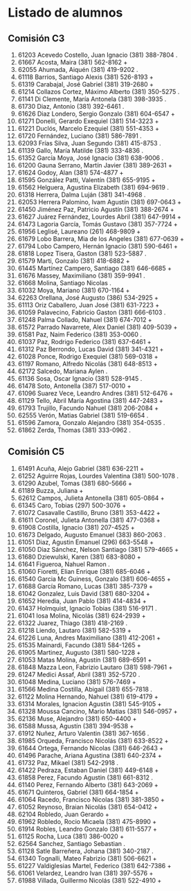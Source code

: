 # Listado de alumnos

## Comisión C3
01. 61203  Acevedo Costello, Juan Ignacio            (381) 388-7804             .
02. 61667  Acosta, Maira                             (381) 562-8162             +
03. 62055  Ahumada, Aiquén                           (381) 419-9202             .
04. 61118  Barrios, Santiago Alexis                  (381) 526-8193             +
05. 61319  Carabajal, José Gabriel                   (381) 319-2680             +
06. 61214  Collazos Cortez, Máximo Alberto           (381) 350-5275             .
07. 61141  Di Clemente, María Antonela               (381) 398-3935             .
08. 61730  Diaz, Antonio                             (381) 392-6461             .
09. 61626  Diaz Londero, Sergio Gonzalo              (381) 604-6547             +
10. 61271  Donelli, Gerardo Exequiel                 (381) 514-3223             +
11. 61221  Duclós, Marcelo Ezequiel                  (381) 551-4353             +
12. 61720  Fernández, Luciano                        (381) 586-7891             .
13. 62093  Frías Silva, Juan Segundo                 (381) 415-8753             .
14. 61139  Gallo, María Matilde                      (381) 333-4836             .
15. 61352  García Moya, José Ignacio                 (381) 638-9006             .
16. 61200  Gauna Serrano, Martín Javier              (381) 389-2631             +
17. 61624  Godoy, Alan                               (381) 574-4877             +
18. 61595  González Patti, Valentín                  (381) 655-9195             +
19. 61562  Helguera, Agustina Elizabeth              (381) 694-9619             .
20. 61318  Herrera, Dalma Luján                      (381) 341-4968             .
21. 62053  Herrera Palomino, Ivam Agustín            (381) 697-0643             +
22. 61450  Jiménez Paz, Patricio Agustín             (381) 388-2674             +
23. 61627  Juárez Fernández, Lourdes Abril           (381) 647-9914             +
24. 61473  Lagoria García, Tomás Gustavo             (381) 357-7724             +
25. 61956  Leglisé, Laureano                         (261) 468-9809             +
26. 61679  Lobo Barrera, Mia de los Angeles          (381) 677-0639             +
27. 61794  Lobo Campero, Hernán Ignacio              (381) 590-6461             +
28. 61818  Lopez Tisera, Gaston                      (381) 523-5887             .
29. 61579  Marti, Gonzalo                            (381) 418-6882             +
30. 61445  Martínez Campero, Santiago                (381) 646-6685             +
31. 61676  Massey, Maximiliano                       (381) 359-9941             .
32. 61668  Molina, Santiago Nicolas                                             .
33. 61032  Moya, Mariano                             (381) 670-1164             +
34. 62263  Orellana, José Augusto                    (386) 534-2925             +
35. 61113  Oriz Caballero, Juan José                 (381) 631-7223             +
36. 61059  Palavecino, Fabricio Gaston               (381) 666-6103             .
37. 61248  Palma Collado, Nahuel                     (381) 674-7012             +
38. 61572  Parrado Navarrete, Alex Daniel            (381) 409-5039             +
39. 61581  Paz, Naim Federico                        (381) 353-0060             .
40. 61037  Paz, Rodrigo Federico                     (381) 637-6461             +
41. 61312  Paz Berrondo, Lucas David                 (381) 341-4321             +
42. 61028  Ponce, Rodrigo Exequiel                   (381) 569-0318             +
43. 61197  Romano, Alfredo Nicolás                   (381) 648-8513             +
44. 62172  Salcedo, Mariana Aylen                                               .
45. 61136  Sosa, Oscar Ignacio                       (381) 528-9145             .
46. 61478  Soto, Antonella                           (387) 517-0010             +
47. 61096  Suarez Vece, Leandro Andres               (381) 512-6476             +
48. 61129  Tello, Abril María Agostina               (381) 447-2483             +
49. 61793  Trujillo, Facundo Nahuel                  (381) 206-2084             +
50. 62555  Verón, Matias Gabriel                     (381) 519-6654             .
51. 61596  Zamora, Gonzalo Alejandro                 (381) 354-0535             .
52. 61862  Zerda, Thomas                             (381) 333-0962             .

## Comisión C5
01. 61491  Acuña, Alejo Gabriel                      (381) 636-2211             +
02. 61252  Aguirre Rojas, Lourdes Valentina          (381) 500-1078             .
03. 61290  Azubel, Tomas                             (381) 680-5666             +
04. 61189  Buzza, Juliana                                                       +
05. 62612  Campos, Julieta Antonella                 (381) 605-0864             +
06. 61345  Caro, Tobias                              (297) 500-3076             +
07. 61072  Casavalle Castillo, Bruno                 (381) 353-4422             +
08. 61611  Coronel, Julieta Antonella                (381) 477-0368             +
09. 61908  Costilla, Ignacio                         (381) 207-4525             +
10. 61673  Delgado, Augusto Emanuel                  (383) 860-2063             .
11. 61051  Diaz, Agustin Emanuel                     (296) 663-5548             +
12. 61050  Diaz Sánchez, Nelson Santiago             (381) 579-4665             +
13. 61680  Dziewulski, Karen                         (381) 683-8080             +
14. 61641  Figueroa, Nahuel Ramon                                               .
15. 61060  Fioretti, Elian Enrique                   (381) 685-6046             +
16. 61540  Garcia Mc Guiness, Gonzalo                (381) 606-4655             +
17. 61688  García Romano, Lucas                      (381) 385-7379             +
18. 61042  Gonzalez, Luis David                      (381) 680-3204             +
19. 61652  Heredia, Juan Pablo                       (381) 414-4834             +
20. 61437  Holmquist, Ignacio Tobias                 (381) 516-9171             .
21. 61041  Iosa Molina, Nicolás                      (381) 624-2939             +
22. 61322  Juarez, Thiago                            (381) 418-2169             .
23. 61218  Liendo, Lautaro                           (381) 582-5319             +
24. 61226  Luna, Andres Maximiliano                  (381) 412-2061             +
25. 61535  Mainardi, Facundo                         (381) 584-1265             +
26. 61905  Martinez, Augusto                         (381) 580-1228             +
27. 61053  Matas Molina, Agustín                     (381) 689-6591             +
28. 61848  Mazza Leon, Fabrizio Lautaro              (381) 598-7961             +
29. 61247  Medici Assaf, Abril                       (381) 352-5720             .
30. 61048  Medina, Luciano                           (381) 576-7469             +
31. 61566  Medina Costilla, Abigail                  (381) 655-7818             .
32. 61122  Molina Hernando, Nahuel                   (381) 619-4179             +
33. 61314  Morales, Ignacion Agustin                 (381) 545-9105             +
34. 61328  Moussa Cancino, Mario Matias              (381) 546-0957             +
35. 62136  Muse, Alejandro                           (381) 650-4400             +
36. 61588  Mussa, Agustín                            (381) 394-9538             +
37. 61912  Nuñez, Arturo Valentin                    (381) 367-1656             .
38. 61985  Orqueda, Francisco Nicolás                (381) 633-8522             +
39. 61644  Ortega, Fernando Nicolas                  (381) 646-2643             +
40. 61496  Parache, Ariana Agustina                  (381) 640-2374             +
41. 61732  Paz, Mikael                               (381) 542-2918             .
42. 61422  Pedraza, Estaban Daniel                   (381) 449-6148             +
43. 61858  Perez, Facundo Agustin                    (381) 661-8312             .
44. 61140  Perez, Fernando Alberto                   (381) 643-2069             +
45. 61671  Quinteros, Gabriel                        (381) 664-1854             +
46. 61064  Racedo, Francisco Nicolas                 (381) 381-3850             +
47. 61052  Reynoso, Braian Nicolás                   (381) 654-0412             +
48. 62104  Robledo, Juan Gerardo                                                +
49. 61962  Robledo, Rocio Micaela                    (381) 475-8990             +
50. 61914  Robles, Leandro Gonzalo                   (381) 611-5577             +
51. 61125  Rocha, Luca                               (381) 386-0020             +
52. 62564  Sanchez, Santiago Sebastian                                          .
53. 61128  Satle Barreñera, Johana                   (381) 340-2187             .
54. 61340  Tognalli, Mateo Fabrizio                  (381) 506-6621             +
55. 61227  Valdiglesias Martel, Federico             (381) 642-7386             +
56. 61061  Velardez, Leandro Ivan                    (381) 397-5576             +
57. 61988  Villada, Guillermo Nicolás                (381) 522-4910             +
